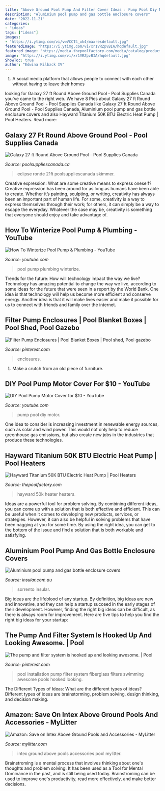 ```yaml
---
title: "Above Ground Pool Pump And Filter Cover Ideas : Pump Pool Diy Motor"
description: "Aluminium pool pump and gas bottle enclosure covers"
date: "2022-11-21"
categories:
- "ideas"
tags: ["ideas"]
images:
- "https://i.ytimg.com/vi/vwVCCT4_xk4/maxresdefault.jpg"
featuredImage: "https://i.ytimg.com/vi/xr1VRZpvBIA/hqdefault.jpg"
featured_image: "https://media.thepoolfactory.com/media/catalog/product/cache/1/image/9df78eab33525d08d6e5fb8d27136e95/h/a/hayward-50k-heat-pump-heater-650x650-small-dm.jpg"
image: "https://i.ytimg.com/vi/xr1VRZpvBIA/hqdefault.jpg"
ShowToc: true
author: "Edwina Kilback IV"
---
```



1. A social media platform that allows people to connect with each other without having to leave their homes 

	

		
looking for Galaxy 27 ft Round Above Ground Pool - Pool Supplies Canada you've came to the right web. We have 8 Pics about Galaxy 27 ft Round Above Ground Pool - Pool Supplies Canada like Galaxy 27 ft Round Above Ground Pool - Pool Supplies Canada, Aluminium pool pump and gas bottle enclosure covers and also Hayward Titanium 50K BTU Electric Heat Pump | Pool Heaters. Read more:
		
    
## Galaxy 27 Ft Round Above Ground Pool - Pool Supplies Canada

<img loading=lazy src="http://www.poolsuppliescanada.ca/images/detailed/4/galaxyround.jpg" onerror="this.onerror=null;this.src='https://tse2.mm.bing.net/th?id=OIP.PP8f7Q9jhZfUJxpi7hi49QHaHa&amp;pid=15.1';" alt="Galaxy 27 ft Round Above Ground Pool - Pool Supplies Canada">

_Source: poolsuppliescanada.ca_

>eclipse ronde 21ft poolsuppliescanada skimmer. 

	

Creative expression: What are some creative means to express oneself?
Creative expression has been around for as long as humans have been able to create. Whether it’s painting, sculpting, or writing, creativity has always been an important part of human life. For some, creativity is a way to express themselves through their work; for others, it can simply be a way to escape the everyday. Whatever the case may be, creativity is something that everyone should enjoy and take advantage of.

    
## How To Winterize Pool Pump &amp; Plumbing - YouTube

<img loading=lazy src="https://i.ytimg.com/vi/xr1VRZpvBIA/hqdefault.jpg" onerror="this.onerror=null;this.src='https://tse1.mm.bing.net/th?id=OIP.HEHuWxk9blEvGUoN2owIKAHaFj&amp;pid=15.1';" alt="How To Winterize Pool Pump &amp; Plumbing - YouTube">

_Source: youtube.com_

>pool pump plumbing winterize. 

	

Trends for the future: How will technology impact the way we live?
Technology has amazing potential to change the way we live, according to some ideas for the future that were seen in a report by the World Bank. One idea is that technology will help us become more efficient and conserve energy. Another idea is that it will make lives easier and make it possible for us to connect with friends and family over the internet.

    
## Filter Pump Enclosures | Pool Blanket Boxes | Pool Shed, Pool Gazebo

<img loading=lazy src="https://i.pinimg.com/originals/89/84/5b/89845b371840000e8823fe70694b6f65.jpg" onerror="this.onerror=null;this.src='https://tse3.mm.bing.net/th?id=OIP.liGU0hma-YBCJ5jP_qJClwHaJ3&amp;pid=15.1';" alt="Filter Pump Enclosures | Pool Blanket Boxes | Pool shed, Pool gazebo">

_Source: pinterest.com_

>enclosures. 

	

1. Make a crutch from an old piece of furniture.

    
## DIY Pool Pump Motor Cover For $10 - YouTube

<img loading=lazy src="https://i.ytimg.com/vi/vwVCCT4_xk4/maxresdefault.jpg" onerror="this.onerror=null;this.src='https://tse4.mm.bing.net/th?id=OIP.KHDSYnd4fNz3UdGS91m-agHaEK&amp;pid=15.1';" alt="DIY Pool Pump Motor Cover for $10 - YouTube">

_Source: youtube.com_

>pump pool diy motor. 

	

One idea to consider is increasing investment in renewable energy sources, such as solar and wind power. This would not only help to reduce greenhouse gas emissions, but also create new jobs in the industries that produce these technologies.

    
## Hayward Titanium 50K BTU Electric Heat Pump | Pool Heaters

<img loading=lazy src="https://media.thepoolfactory.com/media/catalog/product/cache/1/image/9df78eab33525d08d6e5fb8d27136e95/h/a/hayward-50k-heat-pump-heater-650x650-small-dm.jpg" onerror="this.onerror=null;this.src='https://tse3.mm.bing.net/th?id=OIP.5Vzf3B9ETYCw_PqQkZzLTAHaHa&amp;pid=15.1';" alt="Hayward Titanium 50K BTU Electric Heat Pump | Pool Heaters">

_Source: thepoolfactory.com_

>hayward 50k heater heaters. 

	

Ideas are a powerful tool for problem solving. By combining different ideas, you can come up with a solution that is both effective and efficient. This can be useful when it comes to developing new products, services, or strategies. However, it can also be helpful in solving problems that have been nagging at you for some time. By using the right idea, you can get to the bottom of the issue and find a solution that is both workable and satisfying.

    
## Aluminium Pool Pump And Gas Bottle Enclosure Covers

<img loading=lazy src="https://www.insular.com.au/wp-content/uploads/2013/09/Aluminium-Pool-Pump-Cover-Sorrento.jpg" onerror="this.onerror=null;this.src='https://tse2.mm.bing.net/th?id=OIP.l844YnXvdv835xlAODkm_QHaFj&amp;pid=15.1';" alt="Aluminium pool pump and gas bottle enclosure covers">

_Source: insular.com.au_

>sorrento insular. 

	

Big ideas are the lifeblood of any startup. By definition, big ideas are new and innovative, and they can help a startup succeed in the early stages of their development. However, finding the right big ideas can be difficult, as there is always room for improvement. Here are five tips to help you find the right big ideas for your startup: 

    
## The Pump And Filter System Is Hooked Up And Looking Awesome. | Pool

<img loading=lazy src="https://i.pinimg.com/736x/2a/ef/18/2aef187227652b0e82ab4875756179d6--pumps.jpg" onerror="this.onerror=null;this.src='https://tse4.mm.bing.net/th?id=OIP.ETGmfOnWbx1mqPFEGEes4QHaJ4&amp;pid=15.1';" alt="The pump and filter system is hooked up and looking awesome. | Pool">

_Source: pinterest.com_

>pool installation pump filter system fiberglass filters swimming awesome pools hooked looking. 

	

The Different Types of Ideas: What are the different types of ideas?
Different types of ideas are brainstorming, problem solving, design thinking, and decision making.

    
## Amazon: Save On Intex Above Ground Pools And Accessories - MyLitter

<img loading=lazy src="http://mylitter.com/wp-content/uploads/2019/04/pools.jpg" onerror="this.onerror=null;this.src='https://tse3.mm.bing.net/th?id=OIP.mQi0mvR4OphEUv2Yip3sDQHaD4&amp;pid=15.1';" alt="Amazon: Save on Intex Above Ground Pools and Accessories - MyLitter">

_Source: mylitter.com_

>intex ground above pools accessories pool mylitter. 

	

Brainstroming is a mental process that involves thinking about one's thoughts and problem solving. It has been used as a Tool for Mental Dominance in the past, and is still being used today. Brainstroming can be used to improve one's productivity, read more effectively, and make better decisions.

